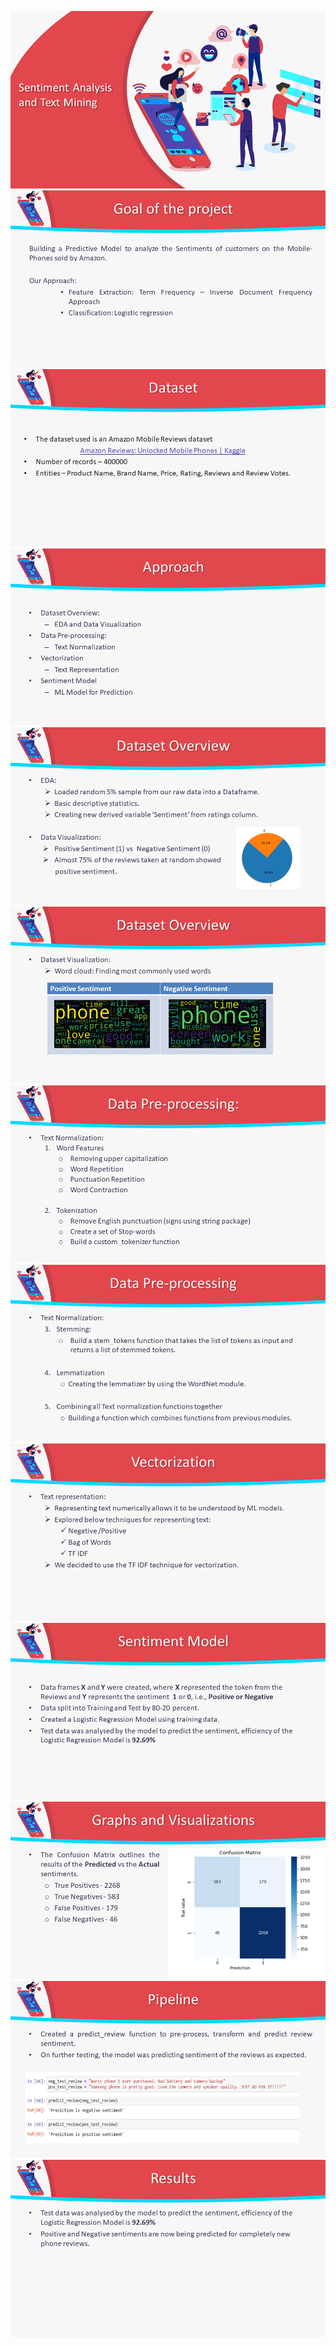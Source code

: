 ![](/Sentiment_Analysis_Amazon_Phone_Reviews_Arvind/Slide1.PNG)
![](/Sentiment_Analysis_Amazon_Phone_Reviews_Arvind/Slide2.PNG)
![](/Sentiment_Analysis_Amazon_Phone_Reviews_Arvind/Slide3.PNG)
![](/Sentiment_Analysis_Amazon_Phone_Reviews_Arvind/Slide4.PNG)
![](/Sentiment_Analysis_Amazon_Phone_Reviews_Arvind/Slide5.PNG)
![](/Sentiment_Analysis_Amazon_Phone_Reviews_Arvind/Slide6.PNG)
![](/Sentiment_Analysis_Amazon_Phone_Reviews_Arvind/Slide7.PNG)
![](/Sentiment_Analysis_Amazon_Phone_Reviews_Arvind/Slide8.PNG)
![](/Sentiment_Analysis_Amazon_Phone_Reviews_Arvind/Slide9.PNG)
![](/Sentiment_Analysis_Amazon_Phone_Reviews_Arvind/Slide10.PNG)
![](/Sentiment_Analysis_Amazon_Phone_Reviews_Arvind/Slide11.PNG)
![](/Sentiment_Analysis_Amazon_Phone_Reviews_Arvind/Slide12.PNG)
![](/Sentiment_Analysis_Amazon_Phone_Reviews_Arvind/Slide13.PNG)

